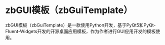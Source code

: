 # zbGUI模板（zbGuiTemplate）
zbGUI模板（zbGuiTemplate）是一款使用Python开发，基于PyQt5和PyQt-Fluent-Widgets开发的开源桌面应用模板，作为作者进行GUI应用开发的模板使用。